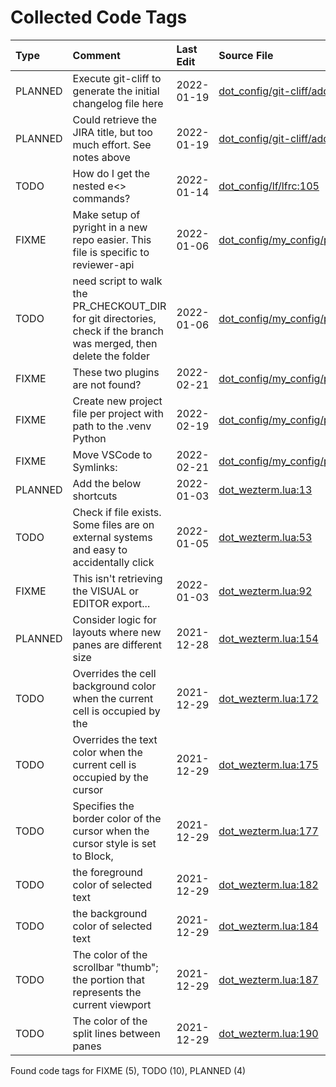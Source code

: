 # Collected Code Tags

| Type    | Comment                                                                                                             | Last Edit   | Source File                                                                                                                                                                   |
|:--------|:--------------------------------------------------------------------------------------------------------------------|:------------|:------------------------------------------------------------------------------------------------------------------------------------------------------------------------------|
| PLANNED | Execute git-cliff to generate the initial changelog file here                                                       | 2022-01-19  | [dot_config/git-cliff/add_jira_links.py:47](https://github.com/kyleking/dotfiles/blame/f1a796bac4ed86d35a3861cf5c1357fc53caaae5/dot_config/git-cliff/add_jira_links.py#L47)   |
| PLANNED | Could retrieve the JIRA title, but too much effort. See notes above                                                 | 2022-01-19  | [dot_config/git-cliff/add_jira_links.py:56](https://github.com/kyleking/dotfiles/blame/f1a796bac4ed86d35a3861cf5c1357fc53caaae5/dot_config/git-cliff/add_jira_links.py#L56)   |
| TODO    | How do I get the nested e<> commands?                                                                               | 2022-01-14  | [dot_config/lf/lfrc:105](https://github.com/kyleking/dotfiles/blame/89abe435dc8a4b8517ace743251854aad207197b/dot_config/lf/lfrc#L105)                                         |
| FIXME   | Make setup of pyright in a new repo easier. This file is specific to reviewer-api                                   | 2022-01-06  | [dot_config/my_config/private__git.sh:62](https://github.com/kyleking/dotfiles/blame/1c323aaab68a6ad32d196a99d2443317ca4d24cc/dot_config/my_config/private__git.sh#L29)       |
| TODO    | need script to walk the PR_CHECKOUT_DIR for git directories, check if the branch was merged, then delete the folder | 2022-01-06  | [dot_config/my_config/private__git.sh:66](https://github.com/kyleking/dotfiles/blame/1c323aaab68a6ad32d196a99d2443317ca4d24cc/dot_config/my_config/private__git.sh#L33)       |
| FIXME   | These two plugins are not found?                                                                                    | 2022-02-21  | [dot_config/my_config/private__omz.sh:116](https://github.com/kyleking/dotfiles/blame/0e93abff0289608b84c03589bf43698d6a344d45/dot_config/my_config/private__omz.sh#L116)     |
| FIXME   | Create new project file per project with path to the .venv Python                                                   | 2022-02-19  | [dot_config/my_config/private__sublime.sh:5](https://github.com/kyleking/dotfiles/blame/5d311fd72496f901056c4924d3d0c6ec7115d427/dot_config/my_config/private__sublime.sh#L5) |
| FIXME   | Move VSCode to Symlinks:                                                                                            | 2022-02-21  | [dot_config/my_config/private_sync.sh:38](https://github.com/kyleking/dotfiles/blame/0e93abff0289608b84c03589bf43698d6a344d45/dot_config/my_config/private_sync.sh#L38)       |
| PLANNED | Add the below shortcuts                                                                                             | 2022-01-03  | [dot_wezterm.lua:13](https://github.com/kyleking/dotfiles/blame/9d269aec91af04b634d042ecb3b9dd3b9141d4c0/dot_wezterm.lua#L13)                                                 |
| TODO    | Check if file exists. Some files are on external systems and easy to accidentally click                             | 2022-01-05  | [dot_wezterm.lua:53](https://github.com/kyleking/dotfiles/blame/bc0f2aabd7630b73c62aae54179a2e1a4f50dca5/dot_wezterm.lua#L53)                                                 |
| FIXME   | This isn't retrieving the VISUAL or EDITOR export...                                                                | 2022-01-03  | [dot_wezterm.lua:92](https://github.com/kyleking/dotfiles/blame/7ec8efaa9034f6f5a6b3a386c8b1f450019730c1/dot_wezterm.lua#L87)                                                 |
| PLANNED | Consider logic for layouts where new panes are different size                                                       | 2021-12-28  | [dot_wezterm.lua:154](https://github.com/kyleking/dotfiles/blame/5032eb37c827d2d62bf361c54ea859766b62746c/dot_wezterm.lua#L34)                                                |
| TODO    | Overrides the cell background color when the current cell is occupied by the                                        | 2021-12-29  | [dot_wezterm.lua:172](https://github.com/kyleking/dotfiles/blame/e08c076f6fb85776a15331427dc8394d076ec6f8/dot_wezterm.lua#L56)                                                |
| TODO    | Overrides the text color when the current cell is occupied by the cursor                                            | 2021-12-29  | [dot_wezterm.lua:175](https://github.com/kyleking/dotfiles/blame/e08c076f6fb85776a15331427dc8394d076ec6f8/dot_wezterm.lua#L59)                                                |
| TODO    | Specifies the border color of the cursor when the cursor style is set to Block,                                     | 2021-12-29  | [dot_wezterm.lua:177](https://github.com/kyleking/dotfiles/blame/e08c076f6fb85776a15331427dc8394d076ec6f8/dot_wezterm.lua#L61)                                                |
| TODO    | the foreground color of selected text                                                                               | 2021-12-29  | [dot_wezterm.lua:182](https://github.com/kyleking/dotfiles/blame/e08c076f6fb85776a15331427dc8394d076ec6f8/dot_wezterm.lua#L66)                                                |
| TODO    | the background color of selected text                                                                               | 2021-12-29  | [dot_wezterm.lua:184](https://github.com/kyleking/dotfiles/blame/e08c076f6fb85776a15331427dc8394d076ec6f8/dot_wezterm.lua#L68)                                                |
| TODO    | The color of the scrollbar "thumb"; the portion that represents the current viewport                                | 2021-12-29  | [dot_wezterm.lua:187](https://github.com/kyleking/dotfiles/blame/e08c076f6fb85776a15331427dc8394d076ec6f8/dot_wezterm.lua#L71)                                                |
| TODO    | The color of the split lines between panes                                                                          | 2021-12-29  | [dot_wezterm.lua:190](https://github.com/kyleking/dotfiles/blame/e08c076f6fb85776a15331427dc8394d076ec6f8/dot_wezterm.lua#L74)                                                |

Found code tags for FIXME (5), TODO (10), PLANNED (4)

<!-- calcipy:skip_tags -->
